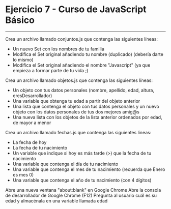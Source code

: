 # Ejercicio 7 - Curso de JavaScript Básico

---

Crea un archivo llamado conjuntos.js que contenga las siguientes líneas:

- Un nuevo Set con los nombres de tu familia
- Modifica el Set original añadiendo tu nombre (duplicado) (debería darte lo mismo)
- Modifica el Set original añadiendo el nombre "Javascript" (ya que empieza a formar parte de tu vida ;)

Crea un archivo llamado objetos.js que contenga las siguientes líneas:

- Un objeto con tus datos personales (nombre, apellido, edad, altura, eresDesarrollador)
- Una variable que obtenga tu edad a partir del objeto anterior
- Una lista que contenga el objeto con tus datos personales y un nuevo objeto con los datos personales de tus dos mejores amig@s
- Una nueva lista con los objetos de la lista anterior ordenados por edad, de mayor a menor

Crea un archivo llamado fechas.js que contenga las siguientes líneas:

- La fecha de hoy
- La fecha de tu nacimiento
- Un variable que indique si hoy es más tarde (>) que la fecha de tu nacimiento
- Una variable que contenga el día de tu nacimiento
- Una variable que contenga el mes de tu nacimiento (recuerda que Enero es mes 0)
- Una variable que contenga el año de tu nacimiento (con 4 dígitos)

Abre una nueva ventana "about:blank" en Google Chrome
Abre la consola de desarrollador de Google Chrome (F12)
Pregunta al usuario cuál es su edad y almacénala en una variable llamada edad
